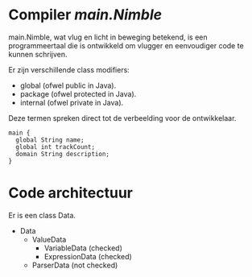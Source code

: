 # Compiler *main.Nimble*

main.Nimble, wat vlug en licht in beweging betekend, is een programmeertaal die is ontwikkeld om vlugger en eenvoudiger code
te kunnen schrijven. 

Er zijn verschillende class modifiers:
* global (ofwel public in Java).
* package (ofwel protected in Java).
* internal (ofwel private in Java).

Deze termen spreken direct tot de verbeelding voor de ontwikkelaar. 


```
main {
  global String name;
  global int trackCount;
  domain String description;
}
```

# Code architectuur
Er is een class Data. 

* Data    
    * ValueData 
        * VariableData (checked)
        * ExpressionData (checked)
    * ParserData (not checked)



